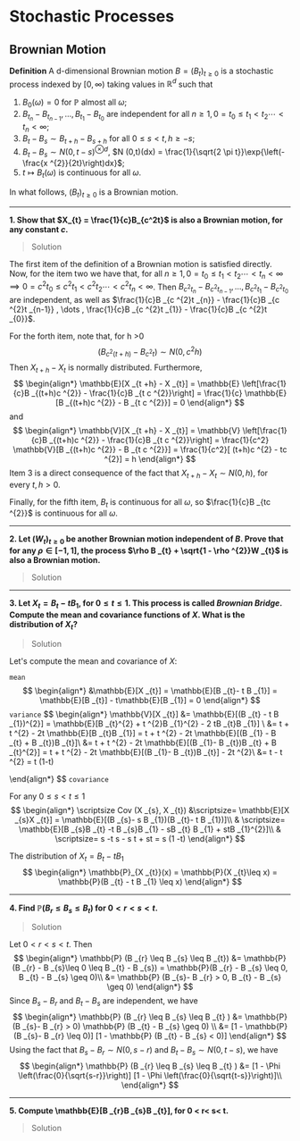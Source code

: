 # Stochastic Processes 

## Brownian Motion

**Definition** A d-dimensional Brownian motion $B= (B_{t})_{t\geq 0}$ is a stochastic process indexed by $[0,\infty)$ taking values in $\mathbb{R}^{d}$ such that

1. $B_0(\omega) = 0$ for $\mathbb{P}$ almost all $\omega$;
2. $B _{t _{n}} - B _{t _{n-1}} , \dots , B _{t _{1}} - B _{t _{0}}$ are independent for all $n \geq 1, 0 = t _{0} \leq t _{1} < t _{2} \cdots < t _{n} < \infty$;
3. $B _{t} - B _{s} \sim B _{t+h} - B _{s +h}$ for all $0 \leq s < t, h \geq -s$;
4. $B _{t}- B _{s} \sim N(0,t-s)^{\otimes d}$, $N (0,t)(dx) = \frac{1}{\sqrt{2 \pi t}}\exp{\left(-\frac{x ^{2}}{2t}\right)dx}$;
5. $t \mapsto B _{t} (\omega)$ is continuous for all $\omega$.

In what follows, $(B_{t})_{t \geq 0}$ is a Brownian motion.

----------
**1. Show that $X_{t} = \frac{1}{c}B_{c^2t}$ is also a Brownian motion, for any constant $c$.** 
> Solution

The first item of the definition of a Brownian motion is satisfied directly. Now, for the item two we have that, for all $n \geq 1, 0 = t _{0} \leq t _{1} < t _{2} \cdots < t _{n} < \infty \implies 0 = c ^{2}t _{0} \leq c ^{2}t _{1} < c ^{2}t _{2} \cdots < c ^{2}t _{n} < \infty$. Then $B _{c ^{2}t _{n}} - B _{c ^{2}t _{n-1}} , \dots , B _{c ^{2}t _{1}} - B _{c ^{2}t _{0}}$ are independent, as well as $\frac{1}{c}B _{c ^{2}t _{n}} - \frac{1}{c}B _{c ^{2}t _{n-1}} , \dots , \frac{1}{c}B _{c ^{2}t _{1}} - \frac{1}{c}B _{c ^{2}t _{0}}$.

For the forth item, note that, for h >0
$$
\begin{equation*}
	(B _{c ^{2}(t + h)} - B _{c ^{2}t}) \sim N (0, c ^{2}h)
\end{equation*}
$$
Then $X _{t+h} - X _{t}$ is normally distributed. Furthermore, 
$$
\begin{align*}
	\mathbb{E}[X _{t +h} - X _{t}] = \mathbb{E} \left[\frac{1}{c}B _{(t+h)c ^{2}} - \frac{1}{c}B _{t c ^{2}}\right] = \frac{1}{c} \mathbb{E}[B _{(t+h)c ^{2}} - B _{t c ^{2}}] = 0
\end{align*}
$$
and
$$
\begin{align*}
	\mathbb{V}[X _{t +h} - X _{t}] = \mathbb{V} \left[\frac{1}{c}B _{(t+h)c ^{2}} - \frac{1}{c}B _{t c ^{2}}\right] = \frac{1}{c^2} \mathbb{V}[B _{(t+h)c ^{2}} - B _{t c ^{2}}] = \frac{1}{c^2}[ (t+h)c ^{2} - tc ^{2}] = h
\end{align*}
$$
Item 3 is a direct consequence of the fact that $X _{t+h} - X _{t} \sim N(0,h)$, for every $t,h >0$.

Finally, for the fifth item, $B _{t}$ is continuous for all $\omega$, so $\frac{1}{c}B _{tc ^{2}}$ is continuous for all $\omega$.

----------
**2. Let $(W _{t})_{t \geq 0}$ be another Brownian motion independent of $B$. Prove that for any $\rho \in [-1,1]$, the process $\rho B _{t} + \sqrt{1 - \rho ^{2}}W _{t}$ is also a Brownian motion.**
> Solution


----------
**3. Let $X _{t} = B _{t} - t B _{1}$, for $0 \leq t \leq 1$. This process is called *Brownian Bridge*. Compute the mean and covariance functions of $X$. What is the distribution of $X _{t}$?** 																									
> Solution

Let's compute the mean and covariance of $X$:

`mean`
$$
\begin{align*}
	&\mathbb{E}[X _{t}] = \mathbb{E}[B _{t}- t B _{1}] = \mathbb{E}[B _{t}] - t\mathbb{E}[B _{1}] = 0
\end{align*}
$$
`variance`
$$
\begin{align*}
	\mathbb{V}[X _{t}] &= \mathbb{E}[(B _{t} - t B _{1})^{2}] = \mathbb{E}[B _{t}^{2} + t ^{2}B _{1}^{2} - 2 tB _{t}B _{1}] \\
	&= t + t ^{2} - 2t \mathbb{E}[B _{t}B _{1}] = t + t ^{2} - 2t \mathbb{E}[(B _{1} - B _{t} + B _{t})B _{t}]\\
	&= t + t ^{2} - 2t \mathbb{E}[(B _{1}- B _{t})B _{t} + B _{t}^{2}] = t + t ^{2} - 2t \mathbb{E}[(B _{1}- B _{t})B _{t}] - 2t ^{2}\\
	&= t - t ^{2} = t (1-t)
	
\end{align*}
$$
`covariance`

For any $0 \leq s < t \leq 1$
$$
\begin{align*}
	\scriptsize Cov (X _{s}, X _{t})
	&\scriptsize= \mathbb{E}[X _{s}X _{t}]
	= \mathbb{E}[(B _{s}- s B _{1})(B _{t}- t B _{1})]\\
	& \scriptsize=  \mathbb{E}[B _{s}B _{t} -t B _{s}B _{1} - sB _{t} B _{1} + stB _{1}^{2}]\\
	& \scriptsize= s -t s - s t + st = s (1 -t)
\end{align*}
$$

The distribution of $X _{t} = B _{t} - t B _{1}$
$$
\begin{align*}
	\mathbb{P}_{X _{t}}(x) = \mathbb{P}(X _{t}\leq x) = \mathbb{P}(B _{t} - t B _{1} \leq x)
\end{align*}
$$


----------
**4. Find $\mathbb{P} (B _{r} \leq B _{s} \leq B _{t})$ for $0 < r < s< t$.** 

> Solution

Let $0 < r < s < t$. Then
$$
\begin{align*}
	\mathbb{P} (B _{r} \leq B _{s} \leq B _{t}) &= \mathbb{P} (B _{r} - B _{s}\leq 0 \leq B _{t} - B _{s}) = \mathbb{P}(B _{r} - B _{s} \leq 0, B _{t} - B _{s} \geq 0)\\
	&= \mathbb{P} (B _{s}- B _{r} > 0, B _{t} - B _{s} \geq 0)
\end{align*}
$$
Since $B _{s} - B _{r}$ and $B _{t} - B _{s}$ are independent, we have
$$
\begin{align*}
	\mathbb{P} (B _{r} \leq B _{s} \leq B _{t} ) &= \mathbb{P} (B _{s}- B _{r} > 0) \mathbb{P} (B _{t} - B _{s} \geq 0) \\
	&= [1 - \mathbb{P} (B _{s}- B _{r} \leq 0)] [1 - \mathbb{P} (B _{t} - B _{s} < 0)]
\end{align*}
$$
Using the fact that $B _{s} - B _{r} \sim N (0,s-r)$ and $B _{t} - B _{s} \sim N (0, t-s)$, we have
$$
\begin{align*}
	\mathbb{P} (B _{r} \leq B _{s} \leq B _{t} ) &= [1 - \Phi \left(\frac{0}{\sqrt{s-r}}\right)] [1 - \Phi \left(\frac{0}{\sqrt{t-s}}\right)]\\
\end{align*}
$$

----------
**5. Compute \mathbb{E}[B _{r}B _{s}B _{t}], for 0 < r< s< t.** 

>Solution









